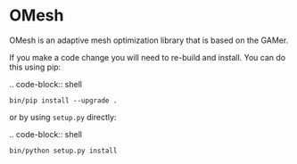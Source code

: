 # OMesh
OMesh is an adaptive mesh optimization library that is based on the GAMer.

If you make a code change you will need to re-build and install. You can do this using pip:

.. code-block:: shell

    bin/pip install --upgrade .

or by using ``setup.py`` directly:

.. code-block:: shell

    bin/python setup.py install
